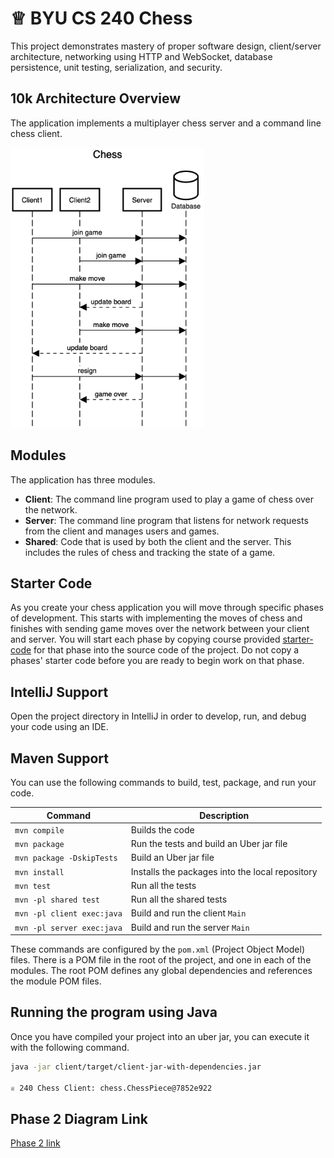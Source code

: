 # ♕ BYU CS 240 Chess

This project demonstrates mastery of proper software design, client/server architecture, networking using HTTP and WebSocket, database persistence, unit testing, serialization, and security.

## 10k Architecture Overview

The application implements a multiplayer chess server and a command line chess client.

[![Sequence Diagram](10k-architecture.png)](https://sequencediagram.org/index.html#initialData=C4S2BsFMAIGEAtIGckCh0AcCGAnUBjEbAO2DnBElIEZVs8RCSzYKrgAmO3AorU6AGVIOAG4jUAEyzAsAIyxIYAERnzFkdKgrFIuaKlaUa0ALQA+ISPE4AXNABWAexDFoAcywBbTcLEizS1VZBSVbbVc9HGgnADNYiN19QzZSDkCrfztHFzdPH1Q-Gwzg9TDEqJj4iuSjdmoMopF7LywAaxgvJ3FC6wCLaFLQyHCdSriEseSm6NMBurT7AFcMaWAYOSdcSRTjTka+7NaO6C6emZK1YdHI-Qma6N6ss3nU4Gpl1ZkNrZwdhfeByy9hwyBA7mIT2KAyGGhuSWi9wuc0sAI49nyMG6ElQQA)

## Modules

The application has three modules.

- **Client**: The command line program used to play a game of chess over the network.
- **Server**: The command line program that listens for network requests from the client and manages users and games.
- **Shared**: Code that is used by both the client and the server. This includes the rules of chess and tracking the state of a game.

## Starter Code

As you create your chess application you will move through specific phases of development. This starts with implementing the moves of chess and finishes with sending game moves over the network between your client and server. You will start each phase by copying course provided [starter-code](starter-code/) for that phase into the source code of the project. Do not copy a phases' starter code before you are ready to begin work on that phase.

## IntelliJ Support

Open the project directory in IntelliJ in order to develop, run, and debug your code using an IDE.

## Maven Support

You can use the following commands to build, test, package, and run your code.

| Command                    | Description                                     |
| -------------------------- | ----------------------------------------------- |
| `mvn compile`              | Builds the code                                 |
| `mvn package`              | Run the tests and build an Uber jar file        |
| `mvn package -DskipTests`  | Build an Uber jar file                          |
| `mvn install`              | Installs the packages into the local repository |
| `mvn test`                 | Run all the tests                               |
| `mvn -pl shared test`      | Run all the shared tests                        |
| `mvn -pl client exec:java` | Build and run the client `Main`                 |
| `mvn -pl server exec:java` | Build and run the server `Main`                 |

These commands are configured by the `pom.xml` (Project Object Model) files. There is a POM file in the root of the project, and one in each of the modules. The root POM defines any global dependencies and references the module POM files.

## Running the program using Java

Once you have compiled your project into an uber jar, you can execute it with the following command.

```sh
java -jar client/target/client-jar-with-dependencies.jar

♕ 240 Chess Client: chess.ChessPiece@7852e922
```
## Phase 2 Diagram Link

[Phase 2 link](https://sequencediagram.org/index.html?presentationMode=readOnly&shrinkToFit=true#initialData=IYYwLg9gTgBAwgGwJYFMB2YBQAHYUxIhK4YwDKKUAbpTngUSWDABLBoAmCtu+hx7ZhWqEUdPo0EwAIsDDAAgiBAoAzqswc5wAEbBVKGBx2ZTAcygQArtgDEAFgDMADgBMAThAxbyMwAswHQQrQwAlFDMkVTAoOSQINExEVFIAWgA+ckoaKAAuGABtAAUAeTIAFQBdGAB6KwMoAB00AG8AInrKNGAAWxQ23LaYNoAaYdx1AHdoDgGh0eGUHuAkBDnhgF9MYRyYDNZ2Lkp89s6obr71hbaJ1WmoWcHhsballbWntq22Tm5YfZ2onyUAiUTAlAAFOFItFKOEAI4haIASm22VEe0ysnkShU6nyZhQYAAqg0IWcLihUdjFMo1KpMUYdLkAGJITgwUmUGkwHQATxgFN6Yh0IOAAGtOQ0YJMkGA-IKGpSYMAEGKOAKUAAPMEaGm4+l7AHolT5LlQGlokQqI2ZHbHGAKNUoYAa8oS9AAUS1KmwBASVt2qX2yXQYHy9gADI5mu0+upgISBsNPVBLHlFV1hSrna6BfJxegvph0BxMPq6epbVlrSh8mgrAgEIGMfsK3jVLkQGLwebyQ0adTtAaq-tjLkFBwOFLudoWza28PK53uy7wQorPKIcBN35B+Wlx3GePJ9ON-LLYCF-sfkcM9CwXC1I2sLe-tX7RnTkrhUN8vMXh3eVyggQs0D-YZNkDShq1DDB8lcSNI1jDof0uGB-2eYYgL8ECwIg+YtlLcxLBsWxoHYQlvBZOBPWkOAFBgAAZCBIkSODmGNagHWKMoqlqAx1HiNAUKFS5MOuW57keSDi0-Rk3wdb8s3E2SXikmZk0IzBFKgDIrzrGAEFY9kIRYtiESRMBUQMjJ23pAkiT7MSqQPHFlwyccYDZDlzR5flM3OYU3NpDtg3SAyzQHOdbPSez8RgQkwHPPxt13QcYGgGBVzkFAUrSi9tCHdyjzHZlvPZM90u0XkBRczLYCQAAzGA0ASQxtV1MYcvBTK0DEeKGXCmsqCBR1qvkedDGG3T8nM9lwlUF8dMOP5ws-E5UJU-oJMA3c8KLCStk-cKOIQpDRLQna1Ow-bQMO2SiM4EjrDsCwUHQbxfACd7PvM6wsA4xkNsKaRPSYz1yk9aoakE1RhOaHCDsSE70lmlU7rAlbfkofSTUM4yzABszWIByy1Gsqa7MPBzEqJfKcP3QbPPKnyqsK+Raox4D7sSUUXUlc0YCiQVul3aAkAALxQMtBo-fH60bZtbLx7iM2JMX5Ql6WOG9X1-RR7JcYyM6YCjABGFD41URNrraVN03yKxNb8bWZeLYjmdV0bTXGjngCpuKaYSjgUG4dddwKvcipCkdVBZ3JpDDolDBS-yBSR3nY4872gQbJsqYydH-s3Rblt09ajYzfOEBgCEkA4SVmpgVQID6eV2TMGAemgQxVFdxtpyJmA-EoVyTpN5Aw3O5DWiestMAsV7bBBadbGwdlJSYsEYAAcWFDQga4nJ8gKXfIZhsxhURzH0GgvS0dWh1M6xiuIoVoywTMsFyZRQPBscslSOjMY7M3SF5Nmfto6cwCi-O+-MJQzkagyZ2OE3ay2DkNY+Y0a6F3fmrM0Lt0F6xQH6YS99TpT3gmbSMltWhtGtrbLSDtoBOyIVAKW7t57ZzCrnU0acYr42piVWmSV97xghMVUK9IE6QPESgHkTUsqqlrlfeMPCZF8MMtvaIAAeeRNJ0h4OLj-Z8CBXxPz0t7JSbQ1FqGTAUdodiACS0hkzm1cI4ewLxJh+DlCgc0lItLXCCKAcUgTfz-muHYgAcpE4YXwYCVGOlXShKRwyIVnk4g+Djsl9Fce4zx3jhi+P8RE1SbQQkIDCeUu20ThRxIqYk5JJZnqL1InYDgAB2dwkYUCRm8J6RwcBaIADZ4A9kMPImASQqGcTtFXU+pQKiX2vi7ZGKFYnxO0qjdGcC0BjDySgRpdsoJv0ij1FAEI4CTN-pTWKAC6ZAK3CA+QUi44JwqhyARMCM63z5mKQW0oRaoPFhwnWGjRzYN9rglW+CT6cnYZw3WPpSEGwoZPdJEZaFW3pEw-8LCMygq1uCrhrSMEiPUJXWsE4JoBweZg-Ilz5EQjsUzTBCdTx72FJaL28KgQuOkMYyxuQblrhQGXcx2M7zUpPkcgp+QPFeJSWrNJ08YCZM2cKBVMAlX2G4e05efIw7GUmF9JA-gwDGqbBAM1AApCA7JuV9G8KEkA4pZnpOBoswoRRiT8RqHYm+PMwIoWwNU41UA4AQGMlALSwwADqLBnFQxqAAISYgoOAABpep+S3GKqKSqnIRcRXc1wrzQ5NwI2UGjbG+NbQk0ps9OmzNOa80oB1Xq74litH5AAFaOrQBCB1C0UCIgpjZIRQdKWdiSgzOl7yPLgNZpVKB6dy3I0wAgoFMEQVIohXLYakVWpKzwSDDWaDSUov1uQie6RTYW1xQmJMBK0ysNFle5FHtnp8pPT8+l07HlJT7K84AS6worvyJA+qsD-mQvjn2s4l4gOMqeSytloCOVQbkTymqAVBUIfljS51CjBG1mEdIhKMs5QYbw-IMYyGsOzs+a6acZwYBNUsD0QKPJIAt2wCgIgTVUBD2zPx4A2BsCWGk0gXK2UY22oQ7KnBZ64Xo1HWgSVFicZWPhQ6GudcG5Nxaq3dufi0Bdx7iCFuA8EBDwgCPMeU7VWYvVZque5KXpkQsMAAUPgLU-ViAKRALpYCSfDYQOICQZlHwWQQ0G4NIbQ1qMYChj9dO5Fwecj+IBuB4Ekf-NDodw55WAYusYJWU50b6IOSrydexkiY285TUGk6lZzLXADYwDHaDGIcJBvKOV9thUI0tmXQt4G09Kta1jq5KyM43YWpm25Egs1Z3utnrD2cSo50eIIXMlrc9QjzLRuFAA)